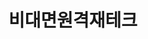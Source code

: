 ---
id: 11
title: 비대면원격재테크
caption: 가장 안전하고 효율적인
url: https://leaderscpa.com/merchant/hankyung/
type: Landing
role: My part - 50%
device: PC, Mobile
---